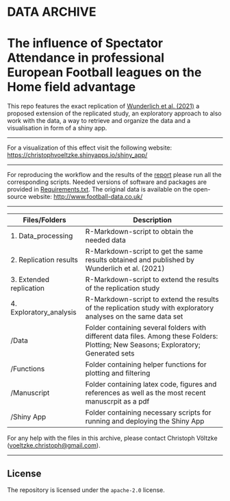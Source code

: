 DATA ARCHIVE
===
The influence of Spectator Attendance in professional European Football leagues on the Home field advantage
===

This repo features the exact replication of [Wunderlich et al. (2021)](https://journals.plos.org/plosone/article?id=10.1371/journal.pone.0248590) a proposed extension of the replicated study, an exploratory approach to also work with the data, a way to retrieve and organize the data and a visualisation in form of a shiny app.

---

For a visualization of this effect visit the following website: https://christophvoeltzke.shinyapps.io/shiny_app/

---

For reproducing the workflow and the results of the [report](https://github.com/christophvoe/Influence-of-Spectators-on-the-Home-advantage-in-professional-european-football/blob/main/Manuscript/Traineeship_Report.pdf) please run all the corresponding scripts. Needed versions of software and packages are provided in [Requirements.txt](https://github.com/christophvoe/Influence-of-Spectators-on-the-Home-advantage-in-professional-european-football/blob/main/Requirements.txt). The original data is available on the open-source website: http://www.football-data.co.uk/

---

| Files/Folders                 | Description   |
| -----------------             | ------------- |
|1. Data_processing             |R-Markdown-script to obtain the needed data|
|2. Replication results         |R-Markdown-script to get the same results obtained and published by Wunderlich et al. (2021)|
|3. Extended replication        |R-Markdown-script to extend the results of the replication study|
|4. Exploratory_analysis        |R-Markdown-script to extend the results of the replication study with exploratory analyses on the same data set|
|/Data                          |Folder containing several folders with different data files. Among these Folders: Plotting; New Seasons; Exploratory; Generated sets|
|/Functions                     |Folder containing  helper functions for plotting and filtering|
|/Manuscript                    |Folder containing latex code, figures and references as well as the most recent manuscrpit as a pdf|
|/Shiny App                     |Folder containing necessary scripts for running and deploying the Shiny App|

For any help with the files in this archive, please contact Christoph Völtzke (voeltzke.christoph@gmail.com). 

---
License
---
The repository is licensed under the `apache-2.0` license.
